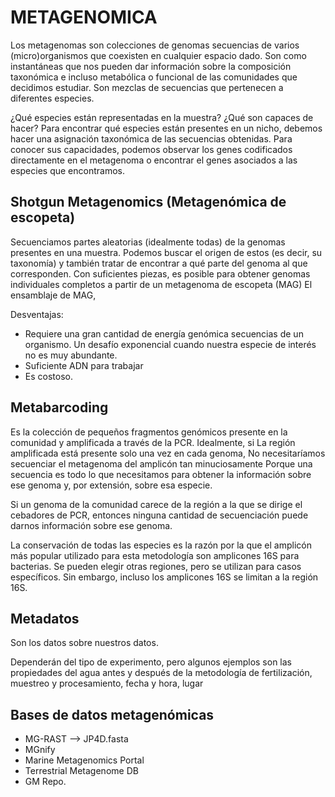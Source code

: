 # METAGENOMICA

Los metagenomas son colecciones de genomas secuencias de varios (micro)organismos que coexisten en cualquier espacio dado. Son como instantáneas que nos pueden dar información sobre la composición taxonómica e incluso metabólica o funcional de las comunidades que decidimos estudiar. 
Son mezclas de secuencias que pertenecen a diferentes especies.

¿Qué especies están representadas en la muestra?
¿Qué son capaces de hacer?
Para encontrar qué especies están presentes en un nicho, debemos hacer una asignación taxonómica de las secuencias obtenidas. Para conocer sus capacidades, podemos observar los genes codificados directamente en el metagenoma o encontrar el genes asociados a las especies que encontramos.

## Shotgun Metagenomics (Metagenómica de escopeta) 

Secuenciamos partes aleatorias (idealmente todas) de la genomas presentes en una muestra. Podemos buscar el origen de estos (es decir, su taxonomía) y también tratar de encontrar a qué parte del genoma al que corresponden. Con suficientes piezas, es posible para obtener genomas individuales completos a partir de un metagenoma de escopeta (MAG) El ensamblaje de MAG, 

Desventajas:
* Requiere una gran cantidad de energía genómica secuencias de un organismo. Un desafío exponencial cuando nuestra especie de interés no es muy abundante.
* Suficiente ADN para trabajar
* Es costoso.


## Metabarcoding 

Es la colección de pequeños fragmentos genómicos presente en la comunidad y amplificada a través de la PCR. Idealmente, si La región amplificada está presente solo una vez en cada genoma, No necesitaríamos secuenciar el metagenoma del amplicón tan minuciosamente Porque una secuencia es todo lo que necesitamos para obtener la información sobre ese genoma y, por extensión, sobre esa especie. 

Si un genoma de la comunidad carece de la región a la que se dirige el cebadores de PCR, entonces ninguna cantidad de secuenciación puede darnos información sobre ese genoma.

La conservación de todas las especies es la razón por la que el amplicón más popular utilizado para esta metodología son amplicones 16S para bacterias. 
Se pueden elegir otras regiones, pero se utilizan para casos específicos. Sin embargo, incluso los amplicones 16S se limitan a la región 16S.


## Metadatos
Son los datos sobre nuestros datos.

Dependerán del tipo de experimento, pero algunos ejemplos son las propiedades del agua antes y después de la metodología de fertilización, muestreo y procesamiento, fecha y hora, lugar

## Bases de datos metagenómicas

* MG-RAST  --> JP4D.fasta
* MGnify
* Marine Metagenomics Portal
*  Terrestrial Metagenome DB
*  GM Repo.
  
 
